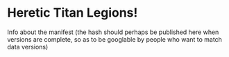 # Heretic Titan Legions!

Info about the manifest (the hash should perhaps be published here when versions are complete, so as to be googlable by people who want to match data versions)

